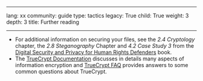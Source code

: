 

---

lang: xx
community: guide
type: tactics
legacy: True
child: True
weight: 3
depth: 3
title: Further reading

---

- For additional information on securing your files, see the *2.4 Cryptology* chapter, the *2.8 Steganography* Chapter and *4.2 Case Study 3* from the [Digital Security and Privacy for Human Rights Defenders](http://www.frontlinedefenders.org/esecman) book.
- The [TrueCrypt Documentation](http://andryou.com/truecrypt/docs/index.php) discusses in details many aspects of information encryption and [TrueCrypt FAQ](http://andryou.com/truecrypt/faq.php) provides answers to some common questions about TrueCrypt.

